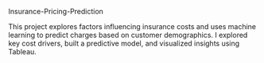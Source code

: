Insurance-Pricing-Prediction


This project explores factors influencing insurance costs and uses machine learning to predict charges based on customer demographics. I explored key cost drivers, built a predictive model, and visualized insights using Tableau.
